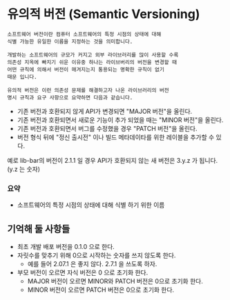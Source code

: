# 유의적 버전 (Semantic Versioning)
~~~
소프트웨어 버전이란 컴퓨터 소프트웨어의 특정 시점의 상태에 대해 
식별 가능한 유일한 이름을 지정하는 것을 의미합니다.

개발하는 소프트웨어의 규모가 커지고 외부 라이브러리를 많이 사용할 수록
의존성 지옥에 빠지기 쉬운 이유중 하나는 라이브버리의 버전을 변경할 때 
어떤 규칙에 의해서 버전이 매겨지는지 통용되는 명확한 규칙이 없기
때문 입니다.

유의적 버전은 이런 의존성 문제를 해결하고자 나온 라이브러리의 버전 
명시 규칙과 요구 사항으로 요약하면 다음과 같습니다.
~~~

- 기존 버전과 호환되지 않게 API가 변경되면 "MAJOR 버전"을 올린다.
- 기존 버전과 호환되면서 새로운 기능이 추가 되었을 때는 "MINOR 버전"을 올린다.
- 기존 버전과 호환되면서 버그를 수정했을 경우 "PATCH 버전"을 올린다.
- 버전 형식 뒤에 "정신 출시전" 이나 빌드 메타데이타를 위한 레이블을 추가할 수 있다.

예로 lib-bar의 버전이 2.1.1 일 경우 API가 호환되지 않는 새 버전은 3.y.z 가 됩니다. (y.z 는 숫자)

### 요약
- 소프트웨어의 특정 시점의 상태에 대해 식별 하기 위한 이름

## 기억해 둘 사항들
- 최초 개발 배포 버전을 0.1.0 으로 한다.
- 자릿수를 맞추기 위해 0으로 시작하는 숫자를 쓰지 않도록 한다.
    - 예를 들어 2.07.1 은 좋지 않다. 2.7.1 을 쓰도록 하자.
- 부모 버전이 오르면 자식 버전은 0 으로 초기화 한다.
    - MAJOR 버전이 오르면 MINOR와 PATCH 버전은 0으로 초기화 한다.
    - MINOR 버전이 오르면 PATCH 버전은 0으로 초기화 한다.